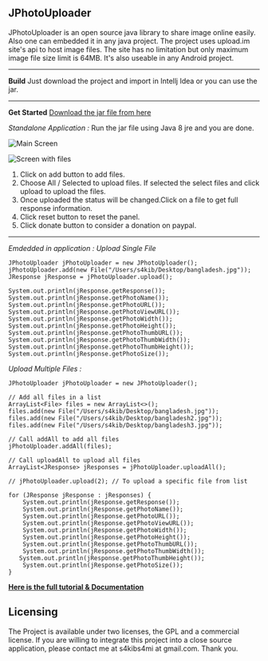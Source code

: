 JPhotoUploader
--------------
JPhotoUploader is an open source java library to share image online easily.
Also one can embedded it in any java project.
The project uses upload.im site's api to host image files. The site has no limitation but only maximum image file size limit is 64MB.
It's also useable in any Android project.


----------


**Build**
Just download the project and import in Intellj Idea or you can use the jar.


----------


**Get Started**
[Download the jar file from here](https://github.com/s4kibs4mi/JPhotoUploader/blob/master/out/artifacts/JPhotoUploader_jar/JPhotoUploader.jar)

*Standalone Application :*
Run the jar file using Java 8 jre and you are done.

![ Main Screen ](https://github.com/s4kibs4mi/JPhotoUploader/blob/master/screens/Screen1.png?raw=true)

![ Screen with files ](https://github.com/s4kibs4mi/JPhotoUploader/blob/master/screens/Screen2.png?raw=true)

1. Click on add button to add files.
2.  Choose All / Selected to upload files. If selected the select files and click upload to upload the files.
3. Once uploaded the status will be changed.Click on a file to get full response information.
4. Click reset button to reset the panel.
5. Click donate button to consider a donation on paypal.


----------


*Emdedded in application :*
*Upload Single File*

    JPhotoUploader jPhotoUploader = new JPhotoUploader();
    jPhotoUploader.add(new File("/Users/s4kib/Desktop/bangladesh.jpg"));
    JResponse jResponse = jPhotoUploader.upload();
        
    System.out.println(jResponse.getResponse());
    System.out.println(jResponse.getPhotoName());
    System.out.println(jResponse.getPhotoURL());
    System.out.println(jResponse.getPhotoViewURL());
    System.out.println(jResponse.getPhotoWidth());
    System.out.println(jResponse.getPhotoHeight());
    System.out.println(jResponse.getPhotoThumbURL());
    System.out.println(jResponse.getPhotoThumbWidth());
    System.out.println(jResponse.getPhotoThumbHeight());
    System.out.println(jResponse.getPhotoSize());

*Upload Multiple Files :*

    JPhotoUploader jPhotoUploader = new JPhotoUploader();

    // Add all files in a list
    ArrayList<File> files = new ArrayList<>();
    files.add(new File("/Users/s4kib/Desktop/bangladesh.jpg"));
    files.add(new File("/Users/s4kib/Desktop/bangladesh2.jpg"));
    files.add(new File("/Users/s4kib/Desktop/bangladesh3.jpg"));

    // Call addAll to add all files
    jPhotoUploader.addAll(files);

    // Call uploadAll to upload all files
    ArrayList<JResponse> jResponses = jPhotoUploader.uploadAll();

    // jPhotoUploader.upload(2); // To upload a specific file from list

    for (JResponse jResponse : jResponses) {
        System.out.println(jResponse.getResponse());
        System.out.println(jResponse.getPhotoName());
        System.out.println(jResponse.getPhotoURL());
        System.out.println(jResponse.getPhotoViewURL());
        System.out.println(jResponse.getPhotoWidth());
        System.out.println(jResponse.getPhotoHeight());
        System.out.println(jResponse.getPhotoThumbURL());
        System.out.println(jResponse.getPhotoThumbWidth());
       System.out.println(jResponse.getPhotoThumbHeight());
        System.out.println(jResponse.getPhotoSize());
    }


**[Here is the full tutorial & Documentation](http://www.sakibsami.com/2015/11/jphotouploader-usage-documentation.html)**

Licensing
---------
The Project is available under two licenses, the GPL and a commercial license. If you are willing to integrate this project into a close source application, please contact me at s4kibs4mi at gmail.com. Thank you.
